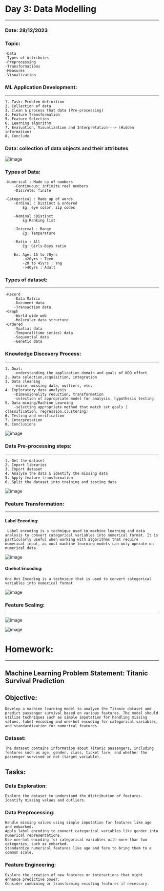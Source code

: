 
# Day 3: Data Modelling
-----------------------------------------------
### Date: 28/12/2023
### Topic:
	-Data
	-Types of Attributes
	-Preprocessing
	-Transformations
	-Measures
	-Visualization

### ML Application Development:
---------------------------
    1. Task: Problem definition
    2. Collection of data
    3. Clean & process that data (Pre-processing)
    4. Feature Transformation
    5. Feature Selection
    6. Learning algorithm
    7. Evaluation, Visualization and Interpretation---> (Hidden information)
    8. Conclude

### Data: collection of data objects and their attributes
![image](https://github.com/Kiranwaghmare123/PG-DBDA-Sep2023/assets/72081819/01e81091-32ae-4aa0-b101-ea0723f849ef)

### Types of Data:
    -Numerical : Made up of numbers
    	-Continuous: infinite real numbers
    	-Discrete: finite
    	
    -Categorical : Made up of words
    	-Ordinal : Distinct & ordered
    		Eg: eye color, zip codes
    	
    	-Nominal :Distinct
    		Eg:Ranking list
    		
    	-Interval : Range
    		Eg: Temperature
    		
    	-Ratio : All
    		Eg: Girls-Boys ratio
    	
    	Ex: Age: 15 to 78yrs
    		-<20yrs : Teen
    		-20 to 45yrs : Yng
    		->40yrs : Adult

### Types of dataset:
-----------------
  	-Record
  		-Data Matrix
  		-Document data
  		-Transaction data
  	-Graph
  		-World wide web
  		-Molecular data structure
  	-Ordered
  		-Spatial data
  		-Temporal(time series) data
  		-Sequential data
  		-Genetic data
  		
### Knowledge Discovery Process:
-------------------------------
    1. Goal:
    	-understanding the application domain and goals of KDD effort
    2. Data selection,acquisition, integration
    3. Data cleaning
    	-noise, missing data, outliers, etc.
    4. Exploratory data analysis
    	-Dimensionality reduction, transformation
    	-selection of appropriate model for analysis, hypothesis testing
    5. Data mining/Machine Learning
    	-selecting appropriate method that match set goals ( classification, regression,clustering)
    6. Testing and verification
    7. Interpretation
    8. Conclusions
![image](https://github.com/Kiranwaghmare123/PG-DBDA-Sep2023/assets/72081819/021b520a-e93d-49f8-9ef5-28a3b8550dd3)

### Data Pre-processing steps:
----------------------
    1. Get the dataset
    2. Import libraries
    3. Import dataset
    4. Analyse the data & identify the missing data
    5. Apply feature transformation
    6. Split the dataset into training and testing data
    
 ![image](https://github.com/Kiranwaghmare123/PG-DBDA-Sep2023/assets/72081819/72158265-ee60-45f9-adec-6ed66fbcb2f6)
   
    
### Feature Transformation:
-----------------------------
  #### Label Encoding:
     Label encoding is a technique used in machine learning and data analysis to convert categorical variables into numerical format. It is particularly useful when working with algorithms that require numerical input, as most machine learning models can only operate on numerical data.
![image](https://github.com/Kiranwaghmare123/PG-DBDA-Sep2023/assets/72081819/b838612d-c0ce-434e-9815-1309906d7d49)

  #### Onehot Encoding: 
    One Hot Encoding is a technique that is used to convert categorical variables into numerical format.
![image](https://github.com/Kiranwaghmare123/PG-DBDA-Sep2023/assets/72081819/060dd00c-094f-4039-a9eb-d7924fd0b711)

### Feature Scaling:
-----------------
![image](https://github.com/Kiranwaghmare123/PG-DBDA-Sep2023/assets/72081819/c8de4131-de9e-411d-8343-c43ace77a644)

![image](https://github.com/Kiranwaghmare123/PG-DBDA-Sep2023/assets/72081819/d40feda0-01af-4713-9d15-d7e01a173524)

# Homework:
------------

## Machine Learning Problem Statement: Titanic Survival Prediction

## Objective:
	Develop a machine learning model to analyze the Titanic dataset and predict passenger survival based on various features. The model should utilize techniques such as simple imputation for handling missing values, label encoding and one-hot encoding for categorical variables, and standardization for numerical features.

### Dataset:
	The dataset contains information about Titanic passengers, including features such as age, gender, class, ticket fare, and whether the passenger survived or not (target variable).

## Tasks:

### Data Exploration:

	Explore the dataset to understand the distribution of features.
	Identify missing values and outliers.
 
### Data Preprocessing:

	Handle missing values using simple imputation for features like age and embarked.
	Apply label encoding to convert categorical variables like gender into numerical representations.
	Use one-hot encoding for categorical variables with more than two categories, such as embarked.
	Standardize numerical features like age and fare to bring them to a common scale.
 
### Feature Engineering:

	Explore the creation of new features or interactions that might enhance predictive power.
	Consider combining or transforming existing features if necessary.
